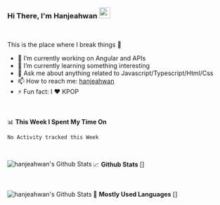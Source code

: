 ### Hi There, I'm Hanjeahwan <img src="https://media.giphy.com/media/hvRJCLFzcasrR4ia7z/giphy.gif" width="25px">

<br />

This is the place where I break things :rofl:
- 🔭 I’m currently working on Angular and APIs
- 🌱 I’m currently learning something interesting
- 💬 Ask me about anything related to Javascript/Typescript/Html/Css
- 📫 How to reach me: [hanjeahwan](https://twitter.com/dev_hanjeahwan)
- ⚡ Fun fact: I :heart: KPOP

<br />

📊 **This Week I Spent My Time On**
<!--START_SECTION:waka-->
```text
No Activity tracked this Week
```
<!--END_SECTION:waka-->

<br />

📈 **Github Stats**
[<img align="left" alt="hanjeahwan's Github Stats" src="https://github-readme-stats.vercel.app/api?username=hanjeahwan&show_icons=true&count_private=true&hide_title=true" />]

<br />

🤟 **Mostly Used Languages**
[<img align="left" alt="hanjeahwan's Github Stats" src="https://github-readme-stats.vercel.app/api/top-langs/?username=hanjeahwan&layout=compact&hide_title=true" />]
